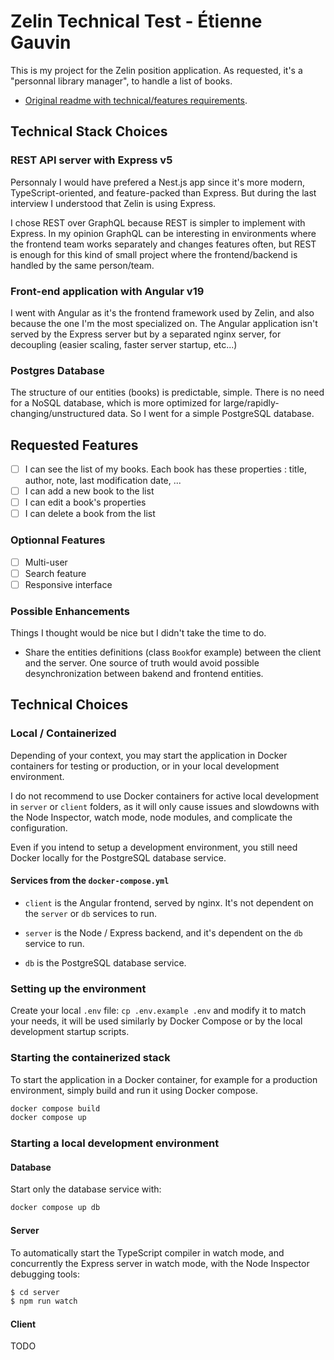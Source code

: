 # Zelin Technical Test - Étienne Gauvin

This is my project for the Zelin position application.
As requested, it's a "personnal library manager", to handle a list of books.

- [Original readme with technical/features requirements](https://github.com/Zelin-SAS/technical-test).

## Technical Stack Choices

### REST API server with Express v5

Personnaly I would have prefered a Nest.js app since it's more modern, TypeScript-oriented, and feature-packed than Express. But during the last interview I understood that Zelin is using Express.

I chose REST over GraphQL because REST is simpler to implement with Express. In my opinion GraphQL can be interesting in environments where the frontend team works separately and changes features often, but REST is enough for this kind of small project where the frontend/backend is handled by the same person/team.

### Front-end application with Angular v19

I went with Angular as it's the frontend framework used by Zelin, and also because the one I'm the most specialized on.
The Angular application isn't served by the Express server but by a separated nginx server, for decoupling (easier scaling, faster server startup, etc...)

### Postgres Database

The structure of our entities (books) is predictable, simple. There is no need for a NoSQL database, which is more optimized for large/rapidly-changing/unstructured data. So I went for a simple PostgreSQL database.

## Requested Features

- [ ] I can see the list of my books. Each book has these properties : title, author, note, last modification date, ...
- [ ] I can add a new book to the list
- [ ] I can edit a book's properties
- [ ] I can delete a book from the list

### Optionnal Features

- [ ] Multi-user
- [ ] Search feature
- [ ] Responsive interface

### Possible Enhancements

Things I thought would be nice but I didn't take the time to do.

- Share the entities definitions (class `Book`for example) between the client and the server. One source of truth would avoid possible desynchronization between bakend and frontend entities.

## Technical Choices

### Local / Containerized

Depending of your context, you may start the application in Docker containers for testing or production, or in your local development environment.

I do not recommend to use Docker containers for active local development in `server` or `client` folders, as it will only cause issues and slowdowns with the Node Inspector, watch mode, node modules, and complicate the configuration.

Even if you intend to setup a development environment, you still need Docker locally for the PostgreSQL database service.

#### Services from the `docker-compose.yml`

- `client` is the Angular frontend, served by nginx. It's not dependent on the `server` or `db` services to run.

- `server` is the Node / Express backend, and it's dependent on the `db` service to run.

- `db` is the PostgreSQL database service.

### Setting up the environment

Create your local `.env` file: `cp .env.example .env` and modify it to match your needs, it will be used similarly by Docker Compose or by the local development startup scripts.

### Starting the containerized stack

To start the application in a Docker container, for example for a production environment, simply build and run it using Docker compose.

```sh
docker compose build
docker compose up
```

### Starting a local development environment

#### Database

Start only the database service with:

```sh
docker compose up db
```

#### Server

To automatically start the TypeScript compiler in watch mode, and concurrently the Express server in watch mode, with the Node Inspector debugging tools:

```sh
$ cd server
$ npm run watch
```

#### Client

TODO
